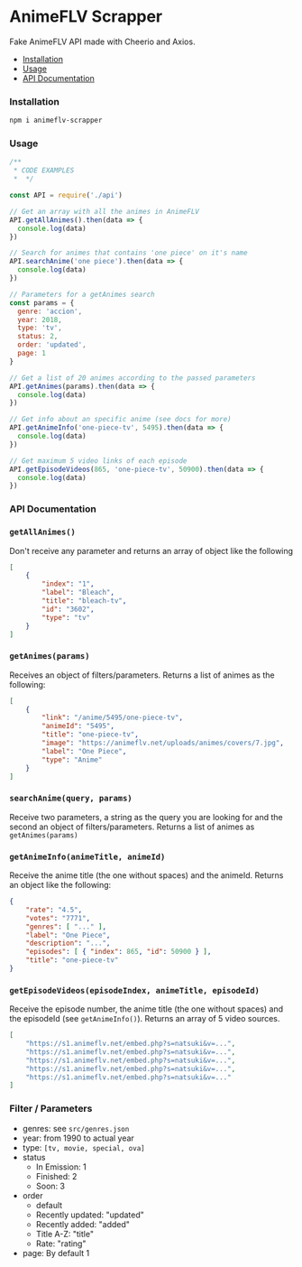 # AnimeFLV Scrapper

Fake AnimeFLV API made with Cheerio and Axios.

* [Installation](#installation)
* [Usage](#usage)
* [API Documentation](#api-documentation)

### Installation

```bash
npm i animeflv-scrapper
```

### Usage

```javascript
/**
 * CODE EXAMPLES
 *  */

const API = require('./api')

// Get an array with all the animes in AnimeFLV
API.getAllAnimes().then(data => {
  console.log(data)
})

// Search for animes that contains 'one piece' on it's name
API.searchAnime('one piece').then(data => {
  console.log(data)
})

// Parameters for a getAnimes search
const params = {
  genre: 'accion',
  year: 2018,
  type: 'tv',
  status: 2,
  order: 'updated',
  page: 1
}

// Get a list of 20 animes according to the passed parameters
API.getAnimes(params).then(data => {
  console.log(data)
})

// Get info about an specific anime (see docs for more)
API.getAnimeInfo('one-piece-tv', 5495).then(data => {
  console.log(data)
})

// Get maximum 5 video links of each episode
API.getEpisodeVideos(865, 'one-piece-tv', 50900).then(data => {
  console.log(data)
})
```

### API Documentation

### `getAllAnimes()`

Don't receive any parameter and returns an array of object like the following

```json
[
    { 
        "index": "1",
	    "label": "Bleach",
    	"title": "bleach-tv",
	    "id": "3602",
    	"type": "tv" 
    }
]
```

### `getAnimes(params)`

Receives an object of filters/parameters. Returns a list of animes as the following:

```json
[
    {
        "link": "/anime/5495/one-piece-tv",
    	"animeId": "5495",
    	"title": "one-piece-tv",
    	"image": "https://animeflv.net/uploads/animes/covers/7.jpg",
    	"label": "One Piece",
    	"type": "Anime"
    }
]
```

### `searchAnime(query, params)`

Receive two parameters, a string as the query you are looking for and the second an object of filters/parameters. Returns a list of animes as `getAnimes(params)`

### `getAnimeInfo(animeTitle, animeId)`

Receive the anime title (the one without spaces) and the animeId. Returns an object like the following:

```json
{ 
	"rate": "4.5",
	"votes": "7771",
    "genres": [ "..." ],
	"label": "One Piece",
    "description": "...",
    "episodes": [ { "index": 865, "id": 50900 } ],
	"title": "one-piece-tv"
}
```

### `getEpisodeVideos(episodeIndex, animeTitle, episodeId)`

Receive the episode number, the anime title (the one without spaces) and the episodeId (see `getAnimeInfo()`). Returns an array of 5 video sources.

```json
[ 
    "https://s1.animeflv.net/embed.php?s=natsuki&v=...",
    "https://s1.animeflv.net/embed.php?s=natsuki&v=...",
    "https://s1.animeflv.net/embed.php?s=natsuki&v=...",
    "https://s1.animeflv.net/embed.php?s=natsuki&v=...",
    "https://s1.animeflv.net/embed.php?s=natsuki&v=..."
]
```

### Filter / Parameters

* genres: see `src/genres.json`
* year: from 1990 to actual year
* type: `[tv, movie, special, ova]`
* status
  * In Emission: 1
  * Finished: 2
  * Soon: 3 
* order
  * default
  * Recently updated: "updated"
  * Recently added: "added"
  * Title A-Z: "title"
  * Rate: "rating"
* page: By default 1